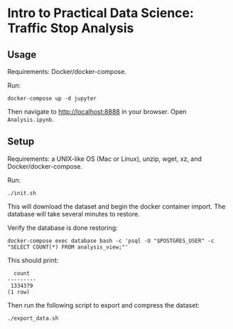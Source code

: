 # Intro to Practical Data Science: Traffic Stop Analysis

## Usage

Requirements: Docker/docker-compose.

Run:

    docker-compose up -d jupyter
    
Then navigate to [http://localhost:8888](http://localhost:8888) in your browser.  Open `Analysis.ipynb`.

## Setup

Requirements: a UNIX-like OS (Mac or Linux), unzip, wget, xz, and Docker/docker-compose.

Run:

    ./init.sh


This will download the dataset and begin the docker container import.  The database will take several minutes to restore.

Verify the database is done restoring:

    docker-compose exec database bash -c 'psql -U "$POSTGRES_USER" -c "SELECT COUNT(*) FROM analysis_view;"'

This should print:

      count
    ---------
     1334379
    (1 row)

Then run the following script to export and compress the dataset:

    ./export_data.sh
